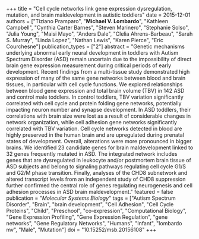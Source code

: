 +++
title = "Cell cycle networks link gene expression dysregulation, mutation, and brain maldevelopment in autistic toddlers"
date = 2015-12-01
authors = ["Tiziano Pramparo", "**Michael V. Lombardo**", "Kathleen Campbell", "Cynthia Carter Barnes", "Steven Marinero", "Stephanie Solso", "Julia Young", "Maisi Mayo", "Anders Dale", "Clelia Ahrens-Barbeau", "Sarah S. Murray", "Linda Lopez", "Nathan Lewis", "Karen Pierce", "Eric Courchesne"]
publication_types = ["2"]
abstract = "Genetic mechanisms underlying abnormal early neural development in toddlers with Autism Spectrum Disorder (ASD) remain uncertain due to the impossibility of direct brain gene expression measurement during critical periods of early development. Recent findings from a multi-tissue study demonstrated high expression of many of the same gene networks between blood and brain tissues, in particular with cell cycle functions. We explored relationships between blood gene expression and total brain volume (TBV) in 142 ASD and control male toddlers. In control toddlers, TBV variation significantly correlated with cell cycle and protein folding gene networks, potentially impacting neuron number and synapse development. In ASD toddlers, their correlations with brain size were lost as a result of considerable changes in network organization, while cell adhesion gene networks significantly correlated with TBV variation. Cell cycle networks detected in blood are highly preserved in the human brain and are upregulated during prenatal states of development. Overall, alterations were more pronounced in bigger brains. We identified 23 candidate genes for brain maldevelopment linked to 32 genes frequently mutated in ASD. The integrated network includes genes that are dysregulated in leukocyte and/or postmortem brain tissue of ASD subjects and belong to signaling pathways regulating cell cycle G1/S and G2/M phase transition. Finally, analyses of the CHD8 subnetwork and altered transcript levels from an independent study of CHD8 suppression further confirmed the central role of genes regulating neurogenesis and cell adhesion processes in ASD brain maldevelopment."
featured = false
publication = "*Molecular Systems Biology*"
tags = ["Autism Spectrum Disorder", "Brain", "brain development", "Cell Adhesion", "Cell Cycle Proteins", "Child", "Preschool", "co‐expression", "Computational Biology", "Gene Expression Profiling", "Gene Expression Regulation", "gene networks", "Gene Regulatory Networks", "Humans", "Infant", "lombardo mv", "Male", "Mutation"]
doi = "10.15252/msb.20156108"
+++

